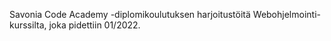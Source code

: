 Savonia Code Academy -diplomikoulutuksen harjoitustöitä Webohjelmointi-kurssilta, joka pidettiin 01/2022.

